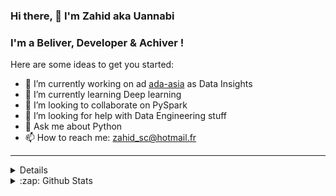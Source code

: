 ### Hi there, 👋  I'm Zahid aka Uannabi


<!-- **uannabi/uannabi** is a ✨ _special_ ✨ repository because its `README.md` (this file) appears on your GitHub profile. -->

### I'm a Beliver, Developer & Achiver !


Here are some ideas to get you started:

- 🔭 I’m currently working on ad [ada-asia](https://ada-asia.com/) as Data Insights
- 🌱 I’m currently learning Deep learning
- 👯 I’m looking to collaborate on PySpark
- 🤔 I’m looking for help with Data Engineering stuff
- 💬 Ask me about Python
- 📫 How to reach me: [zahid_sc@hotmail.fr](zahid_sc@hotmail.fr)
<!-- - 😄 Pronouns: ...
- ⚡ Fun fact: ... -->
<hr>

<details>
[![Top Langs](https://github-readme-stats.vercel.app/api/top-langs/?username=uannabi&layout=compact)]
</details>
<details>
  <summary>:zap: Github Stats</summary>

  <img align="left" alt="Uannabi's Github Stats" src="https://github-readme-stats.codestackr.vercel.app/api?username=uannabi&show_icons=true&hide_border=true" />

</details>